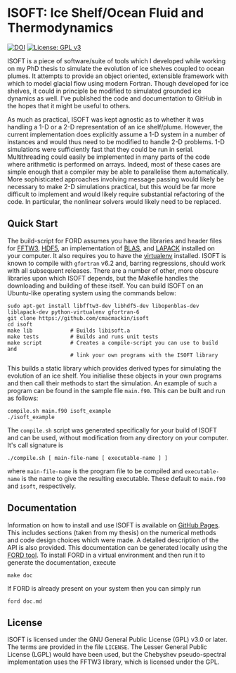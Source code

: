 # ISOFT: Ice Shelf/Ocean Fluid and Thermodynamics

[![DOI](https://zenodo.org/badge/DOI/10.5281/zenodo.1422483.svg)](https://doi.org/10.5281/zenodo.1422483)
[![License: GPL v3](https://img.shields.io/badge/License-GPLv3-blue.svg)](https://www.gnu.org/licenses/gpl-3.0)

ISOFT is a piece of software/suite of tools which I developed while
working on my PhD thesis to simulate the evolution of ice shelves
coupled to ocean plumes. It attempts to provide an object oriented,
extensible framework with which to model glacial flow using modern
Fortran. Though developed for ice shelves, it could in principle be
modified to simulated grounded ice dynamics as well. I've published
the code and documentation to GitHub in the hopes that it might be
useful to others.

As much as practical, ISOFT was kept agnostic as to whether it was
handling a 1-D or a 2-D representation of an ice shelf/plume. However,
the current implementation does explicitly assume a 1-D system in a
number of instances and would thus need to be modified to handle 2-D
problems.  1-D simulations were sufficiently fast that they could be
run in serial. Multithreading could easily be implemented in many
parts of the code where arithmetic is performed on arrays. Indeed,
most of these cases are simple enough that a compiler may be able to
parallelise them automatically. More sophisticated approaches
involving message passing would likely be necessary to make 2-D
simulations practical, but this would be far more difficult to
implement and would likely require substantial refactoring of the
code. In particular, the nonlinear solvers would likely need to be
replaced.

## Quick Start

The build-script for FORD assumes you have the libraries and header
files for [FFTW3](http://www.fftw.org/),
[HDF5](https://www.hdfgroup.org/solutions/hdf5/), an implementation of
[BLAS](http://www.netlib.org/blas/), and
[LAPACK](http://www.netlib.org/lapack/) installed on your computer. It
also requires you to have the
[virtualenv](https://virtualenv.pypa.io/en/latest/) installed. ISOFT
is known to compile with `gfortran` v6.2 and, barring regressions,
should work with all subsequent releases.  There are a number of
other, more obscure libraries upon which ISOFT depends, but the
Makefile handles the downloading and building of these itself. You can
build ISOFT on an Ubuntu-like operating system using the commands
below:
```
sudo apt-get install libfftw3-dev libhdf5-dev libopenblas-dev liblapack-dev python-virtualenv gfortran-6
git clone https://github.com/cmacmackin/isoft
cd isoft
make lib            # Builds libisoft.a
make tests          # Builds and runs unit tests
make script         # Creates a compile-script you can use to build and
                    # link your own programs with the ISOFT library
```

This builds a static library which provides derived types for
simulating the evolution of an ice shelf. You initialise these objects
in your own programs and then call their methods to start the
simulation. An example of such a program can be found in the sample
file `main.f90`. This can be built and run as follows:
```
compile.sh main.f90 isoft_example
./isoft_example
```

The `compile.sh` script was generated specifically for your build of
ISOFT and can be used, without modification from any directory on your
computer. It's call signature is
```
./compile.sh [ main-file-name [ executable-name ] ]
```
where `main-file-name` is the program file to be compiled and
`executable-name` is the name to give the resulting executable. These
default to `main.f90` and `isoft`, respectively.

## Documentation

Information on how to install and use ISOFT is available on
[GitHub Pages](https://cmacmackin.github.io/isoft). This includes
sections (taken from my thesis) on the numerical methods and code
design choices which were made. A detailed description of the API
is also provided. This documentation can be generated locally using the
[FORD tool](https://github.com/Fortran-FOSS-Programmers/ford).  To
install FORD in a virtual environment and then run it to generate the
documentation, execute
```
make doc
```
If FORD is already present on your system then you can simply run
```
ford doc.md
```

## License

ISOFT is licensed under the GNU General Public License (GPL) v3.0 or
later. The terms are provided in the file `LICENSE`. The Lesser General
Public License (LGPL) would have been used, but the Chebyshev pseudo-spectral
implementation uses the FFTW3 library, which is licensed under the GPL.

